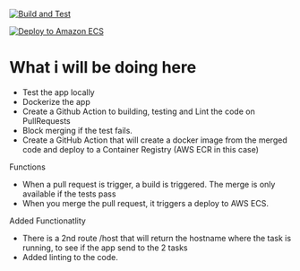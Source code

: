 [![Build and Test](https://github.com/zitzerd/devops-hello-python/actions/workflows/devops-hello-ci.yml/badge.svg)](https://github.com/zitzerd/devops-hello-python/actions/workflows/devops-hello-ci.yml)

[![Deploy to Amazon ECS](https://github.com/zitzerd/devops-hello-python/actions/workflows/devops-hello-cd.yml/badge.svg?branch=main)](https://github.com/zitzerd/devops-hello-python/actions/workflows/devops-hello-cd.yml)
# What i will be doing here

* Test the app locally
* Dockerize the app
* Create a Github Action to building, testing and Lint the code on PullRequests
* Block merging if the test fails.
* Create a GitHub Action that will create a docker image from the merged code and deploy to a Container Registry (AWS ECR in this case)

Functions
* When a pull request is trigger, a build is triggered. The merge is only available if the tests pass
* When you merge the pull request, it triggers a deploy to AWS ECS.

Added Functionatlity
* There is a 2nd route /host that will return the hostname where the task is running, to see if the app send to the 2 tasks
* Added linting to the code.

